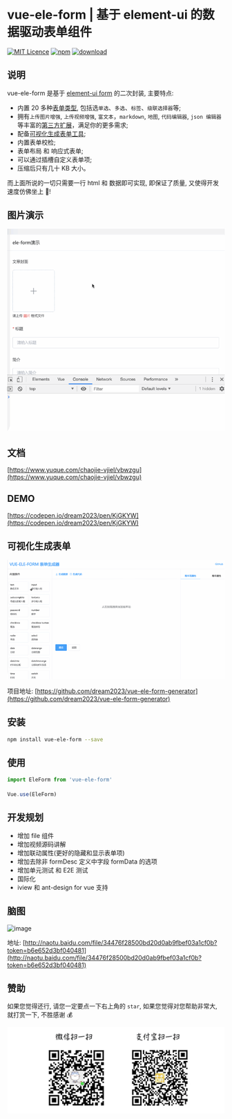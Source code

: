 # vue-ele-form | 基于 element-ui 的数据驱动表单组件

[![MIT Licence](https://badges.frapsoft.com/os/mit/mit.svg)](https://opensource.org/licenses/mit-license.php)
[![npm](https://img.shields.io/npm/v/vue-ele-form.svg)](https://www.npmjs.com/package/vue-ele-form)
[![download](https://img.shields.io/npm/dt/vue-ele-form)](https://npmcharts.com/compare/vue-ele-form?minimal=true)

## 说明

vue-ele-form 是基于 [element-ui form](https://element.eleme.cn/#/zh-CN/component/form) 的二次封装, 主要特点:

-   内置 20 多种[表单类型](https://www.yuque.com/chaojie-vjiel/vbwzgu/kz163g), 包括选`单选`、`多选`、`标签`、`级联选择器`等;
-   拥有`上传图片增强`, `上传视频增强`, `富文本`，`markdown`, `地图`, `代码编辑器`, `json 编辑器`等丰富的[第三方扩展](https://www.yuque.com/chaojie-vjiel/vbwzgu/inlpxy)，满足你的更多需求;
-   配备[可视化生成表单工具](https://github.com/dream2023/vue-ele-form-generator);
-   内置表单校检;
-   表单布局 和 响应式表单;
-   可以通过插槽自定义表单项;
-   压缩后只有几十 KB 大小。

而上面所说的一切只需要一行 html 和 数据即可实现, 即保证了质量, 又使得开发速度仿佛坐上 🚀!

## 图片演示

[![演示图](https://raw.githubusercontent.com/dream2023/images/master/vue-ele-form.i8p4mna581b.gif)](https://codepen.io/dream2023/pen/KjGKYW)

## 文档

[https://www.yuque.com/chaojie-vjiel/vbwzgu](https://www.yuque.com/chaojie-vjiel/vbwzgu)

## DEMO

[https://codepen.io/dream2023/pen/KjGKYW](https://codepen.io/dream2023/pen/KjGKYW)

## 可视化生成表单

![image](https://raw.githubusercontent.com/dream2023/images/master/vue-ele-form-generator.4j3mllhqkds.gif)

项目地址: [https://github.com/dream2023/vue-ele-form-generator](https://github.com/dream2023/vue-ele-form-generator)

## 安装

```bash
npm install vue-ele-form --save
```

## 使用

```js
import EleForm from 'vue-ele-form'

Vue.use(EleForm)
```

## 开发规划

-   增加 file 组件
-   增加视频源码讲解
-   增加联动属性(更好的隐藏和显示表单项)
-   增加去除非 formDesc 定义中字段 formData 的选项
-   增加单元测试 和 E2E 测试
-   国际化
-   iview 和 ant-design for vue 支持

## 脑图

![image](https://cdn.nlark.com/yuque/0/2019/svg/364322/1566722156127-631087a1-626e-40de-b94a-bb1943e150e7.svg)

地址: [http://naotu.baidu.com/file/34476f28500bd20d0ab9fbef03a1cf0b?token=b6e652d3bf040481](http://naotu.baidu.com/file/34476f28500bd20d0ab9fbef03a1cf0b?token=b6e652d3bf040481)

## 赞助

如果您觉得还行, 请您一定要点一下右上角的 `star`, 如果您觉得对您帮助非常大, 就打赏一下, 不胜感谢 💰

![image](https://raw.githubusercontent.com/dream2023/images/master/donation.61k4s17xdft.jpg)

